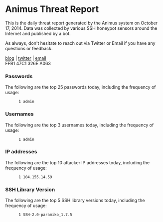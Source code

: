 # Animus Threat Report

This is the daily threat report generated by the Animus system on October 17, 2014. Data was collected by various SSH honeypot sensors around the Internet and published by a bot.  

As always, don't hesitate to reach out via Twitter or Email if you have any questions or feedback.  

[blog](http://morris.guru) | [twitter](https://twitter.com/andrew___morris) | [email](mailto:andrew@morris.guru)  
FFB1 47C1 326E A063  
### Passwords
The following are the top 25 passwords today, including the frequency of usage:
```
      1 admin
```

### Usernames
The following are the top 3 usernames today, including the frequency of usage:
```
      1 admin
```

### IP addresses
The following are the top 10 attacker IP addresses today, including the frequency of usage:
```
      1 104.155.14.59
```

### SSH Library Version
The following are the top 5 SSH library versions today, including the frequency of usage:
```
      1 SSH-2.0-paramiko_1.7.5
```
